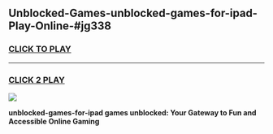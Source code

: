 
## Unblocked-Games-unblocked-games-for-ipad-Play-Online-#jg338
<h3>
<a href="https://premium.freeplayer.one?title=unblocked-games-for-ipad&ref=27F">CLICK TO PLAY</a></h3>
<hr>

<h3>
<a href="https://premium.freeplayer.one?title=unblocked-games-for-ipad&ref=27F">CLICK 2 PLAY</a>
  
</h3>

<a href="https://premium.freeplayer.one?title=unblocked-games-for-ipad&ref=27F"><img src="https://clearcache.store/games.png"></a>


**unblocked-games-for-ipad games unblocked: Your Gateway to Fun and Accessible Online Gaming**
